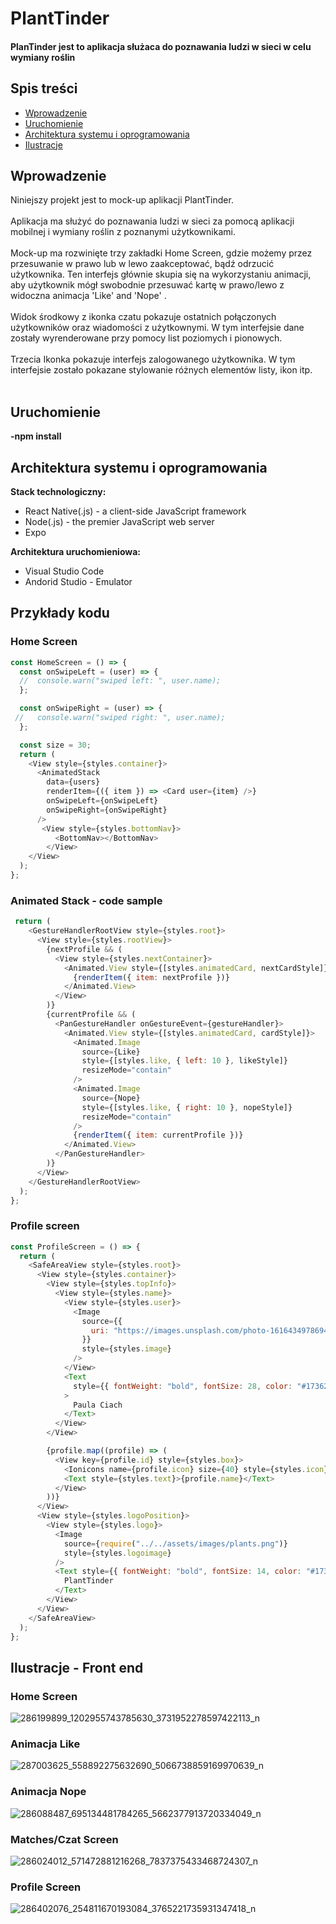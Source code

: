 # PlantTinder
#### PlanTinder jest to aplikacja służaca do poznawania ludzi w sieci w celu wymiany roślin

## Spis treści 
* [Wprowadzenie](#wprowadzenie)
* [Uruchomienie](#uruchomienie)
* [Architektura systemu i oprogramowania](#architektura-systemu-i-oprogramowania)
* [Ilustracje](#ilustracje)


## Wprowadzenie 
 
Niniejszy projekt jest to mock-up aplikacji PlantTinder. <br/><br/>
Aplikacja ma służyć do poznawania ludzi w sieci za pomocą aplikacji mobilnej i wymiany roślin z poznanymi użytkownikami. <br/><br/>
Mock-up ma rozwinięte trzy zakładki Home Screen, gdzie możemy przez przesuwanie w prawo lub w lewo zaakceptować, bądź odrzucić użytkownika. Ten interfejs głównie skupia się na wykorzystaniu animacji, aby użytkownik mógł swobodnie przesuwać kartę w prawo/lewo z widoczna animacja 'Like' and 'Nope' .<br/><br/>
Widok środkowy z ikonka czatu pokazuje ostatnich połączonych użytkowników oraz wiadomości z użytkownymi. W tym interfejsie dane zostały wyrenderowane przy
pomocy list poziomych i pionowych. <br/><br/>
Trzecia Ikonka pokazuje interfejs zalogowanego użytkownika. W tym interfejsie zostało pokazane stylowanie różnych elementów listy, ikon itp. <br/><br/>


## Uruchomienie

<b>-npm install</b>

## Architektura systemu i oprogramowania 


**Stack technologiczny:**
* React Native(.js) - a client-side JavaScript framework
* Node(.js) - the premier JavaScript web server
* Expo

**Architektura uruchomieniowa:**
* Visual Studio Code
* Andorid Studio - Emulator

## Przykłady kodu

### Home Screen

```javascript
const HomeScreen = () => {
  const onSwipeLeft = (user) => {
  //  console.warn("swiped left: ", user.name);
  };

  const onSwipeRight = (user) => {
 //   console.warn("swiped right: ", user.name);
  };

  const size = 30;
  return (
    <View style={styles.container}>
      <AnimatedStack
        data={users}
        renderItem={({ item }) => <Card user={item} />}
        onSwipeLeft={onSwipeLeft}
        onSwipeRight={onSwipeRight}
      />
       <View style={styles.bottomNav}>
          <BottomNav></BottomNav>
        </View>
    </View>
  );
};
```

### Animated Stack - code sample

```javascript
 return (
    <GestureHandlerRootView style={styles.root}>
      <View style={styles.rootView}>
        {nextProfile && (
          <View style={styles.nextContainer}>
            <Animated.View style={[styles.animatedCard, nextCardStyle]}>
              {renderItem({ item: nextProfile })}
            </Animated.View>
          </View>
        )}
        {currentProfile && (
          <PanGestureHandler onGestureEvent={gestureHandler}>
            <Animated.View style={[styles.animatedCard, cardStyle]}>
              <Animated.Image
                source={Like}
                style={[styles.like, { left: 10 }, likeStyle]}
                resizeMode="contain"
              />
              <Animated.Image
                source={Nope}
                style={[styles.like, { right: 10 }, nopeStyle]}
                resizeMode="contain"
              />
              {renderItem({ item: currentProfile })}
            </Animated.View>
          </PanGestureHandler>
        )}
      </View>
    </GestureHandlerRootView>
  );
};
```

### Profile screen

```javascript
const ProfileScreen = () => {
  return (
    <SafeAreaView style={styles.root}>
      <View style={styles.container}>
        <View style={styles.topInfo}>
          <View style={styles.name}>
            <View style={styles.user}>
              <Image
                source={{
                  uri: "https://images.unsplash.com/photo-1616434978694-08791b51a639?crop=entropy&cs=tinysrgb&fm=jpg&ixlib=rb-1.2.1&q=80&raw_url=true&ixidi=MnwxMjA3fDB8MHxwaG90by1wYWdlfHx8fGVufDB8fHx8&auto=format&fit=crop&w=687",
                }}
                style={styles.image}
              />
            </View>
            <Text
              style={{ fontWeight: "bold", fontSize: 28, color: "#173627" }}
            >
              Paula Ciach
            </Text>
          </View>
        </View>

        {profile.map((profile) => (
          <View key={profile.id} style={styles.box}>
            <Ionicons name={profile.icon} size={40} style={styles.icon} />
            <Text style={styles.text}>{profile.name}</Text>
          </View>
        ))}
      </View>
      <View style={styles.logoPosition}>
        <View style={styles.logo}>
          <Image
            source={require("../../assets/images/plants.png")}
            style={styles.logoimage}
          />
          <Text style={{ fontWeight: "bold", fontSize: 14, color: "#173627" }}>
            PlantTinder
          </Text>
        </View>
      </View>
    </SafeAreaView>
  );
};
```

## Ilustracje - Front end 
### Home Screen
![286199899_1202955743785630_3731952278597422113_n](https://user-images.githubusercontent.com/35393983/172929389-d0b4db81-3bb7-494a-a03d-844b81442052.jpg)
### Animacja Like 
![287003625_558892275632690_5066738859169970639_n](https://user-images.githubusercontent.com/35393983/172929507-bdc2e08b-c53b-49cf-9289-843cfbc0fb12.jpg)
### Animacja Nope
![286088487_695134481784265_5662377913720334049_n](https://user-images.githubusercontent.com/35393983/172929564-a0ca2574-37e6-49e2-97be-8e2a1d7b00aa.jpg)
### Matches/Czat Screen
 ![286024012_571472881216268_7837375433468724307_n](https://user-images.githubusercontent.com/35393983/172929596-1ea27d58-d3cf-4a4e-84de-ec5c589bed87.jpg)
### Profile Screen
![286402076_254811670193084_3765221735931347418_n](https://user-images.githubusercontent.com/35393983/172929649-2f97a2dc-a3bb-407d-83bf-e4e942ca1aff.jpg)

